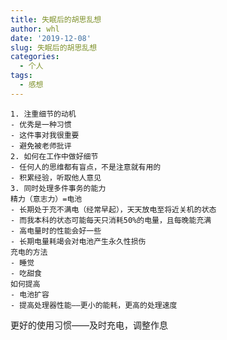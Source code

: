 ```yaml
---
title: 失眠后的胡思乱想
author: whl
date: '2019-12-08'
slug: 失眠后的胡思乱想
categories:
  - 个人
tags:
  - 感想
---
```

	1. 注重细节的动机
	- 优秀是一种习惯
	- 这件事对我很重要
	- 避免被老师批评
	2. 如何在工作中做好细节
	- 任何人的思维都有盲点，不是注意就有用的
	- 积累经验，听取他人意见
	3. 同时处理多件事务的能力
	精力（意志力）=电池
	- 长期处于充不满电（经常早起），天天放电至将近关机的状态
	- 而我本科的状态可能每天只消耗50%的电量，且每晚能充满
	- 高电量时的性能会好一些
	- 长期电量耗竭会对电池产生永久性损伤
	充电的方法
	- 睡觉
	- 吃甜食
	如何提高
	- 电池扩容
	- 提高处理器性能——更小的能耗，更高的处理速度
更好的使用习惯——及时充电，调整作息